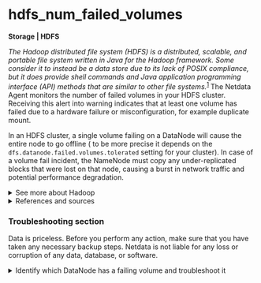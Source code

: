 # hdfs_num_failed_volumes

**Storage | HDFS**

_The Hadoop distributed file system (HDFS) is a distributed, scalable, and portable file system
written in Java for the Hadoop framework. Some consider it to instead be a data store due to its
lack of POSIX compliance, but it does provide shell commands and Java application programming
interface (API) methods that are similar to other file
systems._<sup>[1](https://en.wikipedia.org/wiki/Apache_Hadoop) </sup>
The Netdata Agent monitors the number of failed volumes in your HDFS cluster. Receiving this alert
into warning indicates that at least one volume has failed due to a hardware failure or
misconfiguration, for example duplicate mount.

In an HDFS cluster, a single volume failing on a DataNode will cause the entire node to go offline (
to be more precise it depends on the `dfs.datanode.failed.volumes.tolerated` setting for your
cluster). In case of a volume fail incident, the NameNode must copy any under-replicated blocks that
were lost on that node, causing a burst in network traffic and potential performance degradation.


<details>
<summary>See more about Hadoop</summary>

Wikipedia provides a great explanation of
HDFS<sup>[1](https://en.wikipedia.org/wiki/Apache_Hadoop) </sup>. Here are the main takeaways:

HDFS provides a software framework for distributed storage and processing of big data using the
`MapReduce` programming model. HDFS is used for storing the data and `MapReduce` is used for
processing data. It achieves reliability by replicating the data across multiple hosts, and hence
theoretically does not require redundant array of independent disks (RAID) storage on hosts. With
the default replication value, 3, data is stored on three nodes, two on the same rack, and one on a
different rack. DataNodes can talk to each other to rebalance data, to move copies around, and to
keep the replication of data high.

HDFS has five services as follows:

1. Name Node
2. Secondary Name Node
3. Job tracker
4. Data Node
5. Task Tracker

Top three are master Services/Daemons/Nodes and bottom two are slave Services. Master Services can
communicate with each other and in the same way slave services can communicate with each other.
NameNode is a master node and DataNode(s) is its corresponding slave(s) node(s) and can talk with
each other.

- NameNode: HDFS consists of only one NameNode that is called the master node. The master node can
  track files, manage the file system and has the metadata of all the stored data within it. Some
  information the NameNode keep track of are:

    - details (metadata) of blocks
    - in which DataNode each block lives, and its location
    - replication metadata of each block

  The NameNode is the gateway that a client uses to manage the HDFS cluster.

- DataNode: A DataNode stores data in it as blocks. This is also known as the Slave node and it
  stores the actual data into HDFS which is responsible for the client to read and write. These are
  slave daemons. Every DataNode sends a Heartbeat message to the NameNode every 3 seconds and
  conveys that it is alive. In this way when NameNode does not receive a heartbeat from a DataNode
  for 2 minutes, it will take that DataNode as dead and starts the process of block replications on
  some other DataNode.

- Secondary NameNode: This is only to take care of the checkpoints of the file system metadata which
  is in the NameNode. This is also known as the checkpoint node. It is the helper node for the
  NameNode. The secondary NameNode instructs the NameNode to create and send an `fsimage` and
  `editlog` file. The secondary NameNode create a compacted `fsimage` file using these inputs.

- Job Tracker: Job Tracker receives the requests for `MapReduce` execution from the client. Job
  tracker talks to the NameNode to know about the location of the data that will be used in
  processing. The NameNode responds with the metadata of the required processing data.

- Task Tracker: It is the slave node for the Job Tracker and, it will take the task from the Job
  Tracker. It also receives code from the Job Tracker. Task Tracker will take the code and apply on
  the file. The process of applying that code on the file is known as Mapper.

Some more useful information/concepts about HDFS from the official
website <sup>[2](https://hadoop.apache.org/docs/r1.2.1/hdfs_design.html) </sup> :

- The File System Namespace: HDFS supports a traditional hierarchical file organization. A user or
  an application can create directories and store files inside these directories. The file system
  namespace hierarchy is similar to most other existing file systems; one can create and remove
  files, move a file from one directory to another, or rename a file. HDFS does not yet implement
  user quotas. HDFS does not support hard links or soft links. However, the HDFS architecture does
  not preclude implementing these features.

  The NameNode maintains the file system namespace. Any change to the file system namespace or its
  properties is recorded by the NameNode. An application can specify the number of replicas of a
  file that should be maintained by HDFS. The number of copies of a file is called the replication
  factor of that file. This information is stored by the NameNode.

- Data Blocks: HDFS is designed to support very large files. Applications that are compatible with
  HDFS are those that deal with large data sets. These applications write their data only once but
  they read it one or more times and require these reads to be satisfied at streaming speeds. HDFS
  supports write-once-read-many semantics on files. A typical block size used by HDFS is 64 MB.
  Thus, an HDFS file is chopped up into 64 MB chunks, and if possible, each chunk will reside on a
  different DataNode.

- Cluster Rebalancing: The HDFS architecture is compatible with data rebalancing schemes. A scheme
  might automatically move data from one DataNode to another if the free space on a DataNode falls
  below a certain threshold. In the event of a sudden high demand for a particular file, a scheme
  might dynamically create additional replicas and rebalance other data in the cluster. These types
  of data rebalancing schemes are not yet implemented.

</details>

<details>
<summary>References and sources</summary>

1. [Apache Hadoop on wikipedia](https://en.wikipedia.org/wiki/Apache_Hadoop)
2. [HDFS architecture](https://hadoop.apache.org/docs/r1.2.1/hdfs_design.html)
3. [HDFS 3.3.1 commands guide](https://hadoop.apache.org/docs/current/hadoop-project-dist/hadoop-hdfs/HDFSCommands.html)

</details>

### Troubleshooting section

Data is priceless. Before you perform any action, make sure that you have taken any necessary backup
steps. Netdata is not liable for any loss or corruption of any data, database, or software.

<details> 
<summary>Identify which DataNode has a failing volume and troubleshoot it </summary>


> For Apache Hadoop 3.3.1 <sup>[3](https://hadoop.apache.org/docs/current/hadoop-project-dist/hadoop-hdfs/HDFSCommands.html) </sup>

1. Identify which DataNodes are offline, these are the sources of your problems:

   ```
    root@netdata # dfsadmin -report
   ```

   Identify which node is not reported in the output of the above command. If all the nodes are
   there, then you must run the next command for each DataNode.

2. Review the volumes status:

   ```
   root@netdata # hdfs dfsadmin -getVolumeReport datanodehost:port
   ```


3. Connect to the node and inspect the `journalctl -xe`. If you have the Netdata Agent running in
   the DataNodes as well, you should be able to identify the problem. You should be receiving alarms
   about the disks and the mounts in this system.

</details>

